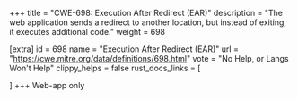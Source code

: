 +++
title = "CWE-698: Execution After Redirect (EAR)"
description	= "The web application sends a redirect to another location, but instead of exiting, it executes additional code."
weight = 698

[extra]
id = 698
name = "Execution After Redirect (EAR)"
url = "https://cwe.mitre.org/data/definitions/698.html"
vote = "No Help, or Langs Won't Help"
clippy_helps = false
rust_docs_links = [
	
]
+++
Web-app only
